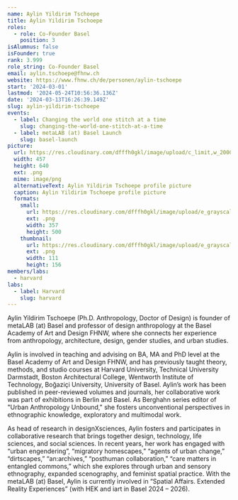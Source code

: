 ```yaml
---
name: Aylin Yildirim Tschoepe
title: Aylin Yildirim Tschoepe
roles:
  - role: Co-Founder Basel
    position: 3
isAlumnus: false
isFounder: true
rank: 3.999
role_string: Co-Founder Basel
email: aylin.tschoepe@fhnw.ch
website: https://www.fhnw.ch/de/personen/aylin-tschoepe
start: '2024-03-01'
lastmod: '2024-05-24T10:56:36.136Z'
date: '2024-03-13T16:26:39.149Z'
slug: aylin-yildirim-tschoepe
events:
  - label: Changing the world one stitch at a time
    slug: changing-the-world-one-stitch-at-a-time
  - label: metaLAB (at) Basel Launch
    slug: basel-launch
picture:
  url: https://res.cloudinary.com/dfffh0gkl/image/upload/c_limit,w_2000,h_2000/e_grayscale/v1710343582/f_SW_Aylin_Tschoepe_portrait_026c36dfc7.png
  width: 457
  height: 640
  ext: .png
  mime: image/png
  alternativeText: Aylin Yildirim Tschoepe profile picture
  caption: Aylin Yildirim Tschoepe profile picture
  formats:
    small:
      url: https://res.cloudinary.com/dfffh0gkl/image/upload/e_grayscale/v1710343583/small_f_SW_Aylin_Tschoepe_portrait_026c36dfc7.png
      ext: .png
      width: 357
      height: 500
    thumbnail:
      url: https://res.cloudinary.com/dfffh0gkl/image/upload/e_grayscale/v1710343583/thumbnail_f_SW_Aylin_Tschoepe_portrait_026c36dfc7.png
      ext: .png
      width: 111
      height: 156
members/labs:
  - harvard
labs:
  - label: Harvard
    slug: harvard
---
```

Aylin Yildirim Tschoepe (Ph.D. Anthropology, Doctor of Design) is founder of metaLAB (at) Basel and professor of design anthropology at the Basel Academy of Art and Design FHNW, where she connects her experience from anthropology, architecture, design, gender studies, and urban studies.

Aylin is involved in teaching and advising on BA, MA and PhD level at the Basel Academy of Art and Design FHNW, and has previously taught theory, methods, and studio courses at Harvard University, Technical University Darmstadt, Boston Architectural College, Wentworth Institute of Technology, Boğaziçi University, University of Basel. Aylin’s work has been published in peer-reviewed volumes and journals, her collaborative work was part of exhibitions in Berlin and Basel. As Berghahn series editor of "Urban Anthropology Unbound," she fosters unconventional perspectives in ethnographic knowledge, exploratory and multimodal work.

As head of research in designXsciences, Aylin fosters and participates in collaborative research that brings together design, technology, life sciences, and social sciences. In recent years, her work has engaged with “urban engendering”, “migratory homescapes,” “agents of urban change,” “dirtscapes,” “an:archives,” “posthuman collaboration,” “care matters in entangled commons,” which she explores through urban and sensory ethnography, expanded scenography, and feminist spatial practice. With the metaLAB (at) Basel, Aylin is currently involved in “Spatial Affairs. Extended Reality Experiences” (with HEK and iart in Basel 2024 – 2026).